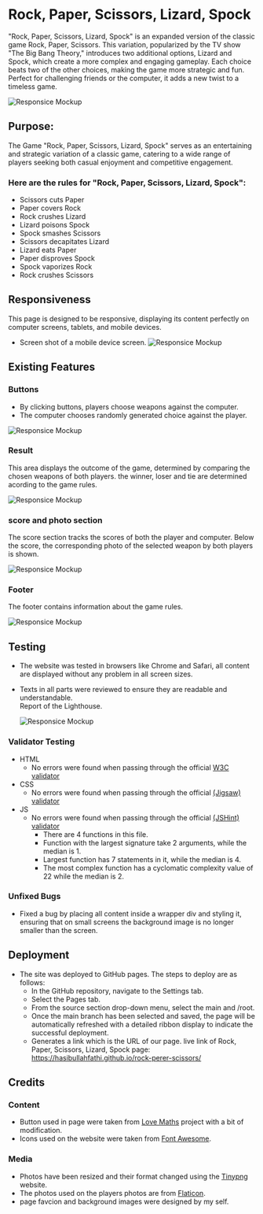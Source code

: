 # Rock, Paper, Scissors, Lizard, Spock
"Rock, Paper, Scissors, Lizard, Spock" is an expanded version of the classic game Rock, Paper, Scissors. This variation, popularized by the TV show "The Big Bang Theory," introduces two additional options, Lizard and Spock, which create a more complex and engaging gameplay. Each choice beats two of the other choices, making the game more strategic and fun. Perfect for challenging friends or the computer, it adds a new twist to a timeless game.

![Responsice Mockup](/media/main-img.png)

## Purpose:
The Game "Rock, Paper, Scissors, Lizard, Spock" serves as an entertaining and strategic variation of a classic game, catering to a wide range of players seeking both casual enjoyment and competitive engagement.


### Here are the rules for "Rock, Paper, Scissors, Lizard, Spock":

- Scissors cuts Paper
- Paper covers Rock
- Rock crushes Lizard
- Lizard poisons Spock
- Spock smashes Scissors
- Scissors decapitates Lizard
- Lizard eats Paper
- Paper disproves Spock
- Spock vaporizes Rock
- Rock crushes Scissors


## Responsiveness
This page is designed to be responsive, displaying its content perfectly on computer screens, tablets, and mobile devices.

- Screen shot of a mobile device screen.
    ![Responsice Mockup](/media/responsive-img.png)

## Existing Features

### Buttons

- By clicking buttons, players choose weapons against the computer.
- The computer chooses randomly generated choice against the player.

![Responsice Mockup](/media/buttons-img.png)

### Result

This area displays the outcome of the game, determined by comparing the chosen weapons of both players. the winner, loser and tie are determined acording to the game rules.

![Responsice Mockup](/media/resul-img.png)

### score and photo section

The score section tracks the scores of both the player and computer. Below the score, the corresponding photo of the selected weapon by both players is shown.

![Responsice Mockup](/media/score-img.png)

### Footer

The footer contains information about the game rules.

![Responsice Mockup](/media/footer-img.png)

## Testing

- The website was tested in browsers like Chrome and Safari, all content are displayed without any problem in all screen sizes.
- Texts in all parts were reviewed to ensure they are readable and understandable.
<br> Report of the Lighthouse.

    ![Responsice Mockup](/media/lighthouse-img.png)

### Validator Testing 

- HTML
    - No errors were found when passing through the official [W3C validator](https://validator.w3.org/nu/?doc=https%3A%2F%2Fhasibullahfathi.github.io%2Frock-perer-scissors%2F)
- CSS
    - No errors were found when passing through the official [(Jigsaw) validator](https://jigsaw.w3.org/css-validator/validator?uri=https%3A%2F%2Fhasibullahfathi.github.io%2Frock-perer-scissors%2F&profile=css3svg&usermedium=all&warning=1&vextwarning=&lang=en)
- JS
    - No errors were found when passing through the official [(JSHint) validator](https://jshint.com/)
        - There are 4 functions in this file.
        - Function with the largest signature take 2 arguments, while the median is 1.
        - Largest function has 7 statements in it, while the median is 4.
        - The most complex function has a cyclomatic complexity value of 22 while the median is 2.

### Unfixed Bugs

- Fixed a bug by placing all content inside a wrapper div and styling it, ensuring that on small screens the background image is no longer smaller than the screen.

## Deployment
- The site was deployed to GitHub pages. The steps to deploy are as follows:
    - In the GitHub repository, navigate to the Settings tab.
    - Select the Pages tab.
    - From the source section drop-down menu, select the main and /root.
    - Once the main branch has been selected and saved, the page will be automatically refreshed with a detailed ribbon display to indicate the successful deployment.
    - Generates a link which is the URL of our page.
live link of Rock, Paper, Scissors, Lizard, Spock page: https://hasibullahfathi.github.io/rock-perer-scissors/

## Credits 

### Content 

- Button used in page were taken from [Love Maths](https://code-institute-org.github.io/love-maths/) project with a bit of modification.
- Icons used on the website were taken from [Font Awesome](https://fontawesome.com/).


### Media

- Photos have been resized and their format changed using the [Tinypng](https://tinypng.com/) website.
- The photos used on the players photos are from [Flaticon](https://www.flaticon.com/).
- page favcion and background images were designed by my self.




